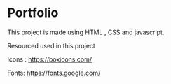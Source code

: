 # Portfolio
This project is made using HTML , CSS and javascript.

Resourced used in this project 

Icons : https://boxicons.com/

Fonts: https://fonts.google.com/
